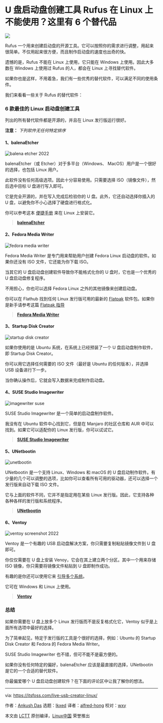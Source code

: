 [#]: subject: "Rufus for Linux? Here Are the Best Live USB Creating Tools"
[#]: via: "https://itsfoss.com/live-usb-creator-linux/"
[#]: author: "Ankush Das https://itsfoss.com/author/ankush/"
[#]: collector: "lkxed"
[#]: translator: "alfred-hong"
[#]: reviewer: "wxy"
[#]: publisher: " "
[#]: url: " "

U 盘启动盘创建工具 Rufus 在 Linux 上不能使用？这里有 6 个替代品
======

![](https://img.linux.net.cn/data/attachment/album/202209/20/232656q7qc9vc9r6hn6bz9.jpg)

Rufus 一个用来创建启动盘的开源工具。它可以按照你的需求进行调整，用起来很简单。不仅用起来很方便，而且制作启动盘的速度也出奇的快。

遗憾的是，Rufus 不能在 Linux 上使用，它只能在 Windows 上使用。因此大多数在 Windows 上使用过 Rufus 的人，都会在 Linux 上寻找替代软件。

如果你也是这样，不用着急，我们有一些优秀的替代软件，可以满足不同的使用条件。

我们来看看一些关于 Rufus 的替代软件：

### 6 款最佳的 Linux 启动盘创建工具

列出的所有替代软件都是开源的，并且在 Linux 发行版运行很好。

**注意：** *下列软件无任何特定排序*

#### 1、balenaEtcher

![balena etcher 2022][1]

balenaEtcher（或 Etcher）对于多平台（Windows、 MacOS）用户是一个很好的选择，也包括 Linux 用户。

此软件没有任何高级选项。因此十分容易使用。只需要选择 ISO（镜像文件），然后选中目标 U 盘进行写入即可。

它是完全开源的，并在写入完成后检验你的 U 盘。此外，它还自动选择你插入的 U 盘，以避免你不小心选择了硬盘进行格式化。

你可以参考这本 [便捷手册][2] 来在 Linux 上安装它。

> **[balenaEtcher][3]**

#### 2、Fedora Media Writer

![fedora media writer][4]

Fedora Media Writer 是专门用来帮助用户创建 Fedora Linux 启动盘的软件。如果你还没有 ISO 文件，它还能为你下载 ISO。

当其它的 U 盘启动盘创建软件导致你不能格式化你的 U 盘时，它也是一个优秀的 U 盘启动盘修复程序。

不用担心，你也可以选择 Fedora Linux 之外的其他镜像来创建启动盘。

你可以在 Flathub 找到任何 Linux 发行版可用的最新的 [Flatpak][5] 软件包。如果你是新手请参考这篇 [Flatpak 指导][6]

> **[Fedora Media Writer][7]**

#### 3、Startup Disk Creator

![startup disk creator][8]

如果你使用的是 Ubuntu 系统，在系统上已经预装了一个 U 盘启动盘制作软件，即 Startup Disk Creator。

你可以用它选择任何需要的 ISO 文件（最好是 Ubuntu 的任何版本），并选择 USB 设备进行下一步。

当你确认操作后，它就会写入数据来完成制作启动盘。

#### 4、SUSE Studio Imagewriter

![imagewriter suse][9]

SUSE Studio Imagewriter 是一个简单的启动盘制作软件。

我没有在 Ubuntu 软件中心找到它，但是在 Manjaro 的社区仓库和 AUR 中可以找到。如果它可以适配你的 Linux 发行版，你可以试试它。

> **[SUSE Studio Imagewriter][10]**

#### 5、UNetbootin

![unetbootin][11]

UNetbootin 是一个支持 Linux、Windows 和 macOS 的 U 盘启动制作软件。有少量的几个可以调整的选项，比如你可以查看所有可用的驱动器，还可以选择一个发行版来自动下载 ISO 文件。

它与上面的软件不同，它并不是指定用在某些 Linux 发行版。因此，它支持各种各种各样的发行版和系统程序。

> **[UNetbootin][12]**

#### 6、Ventoy

![ventoy screenshot 2022][13]

Ventoy 是一个有趣的 USB 启动盘解决方案，你只需要复制粘贴镜像文件到 U 盘即可。

你仅仅需要在 U 盘上安装 Venoy，它会在其上建立两个分区。其中一个用来存储 ISO 镜像，你只需要将镜像文件粘贴到 U 盘即制作成功。

有趣的是你还可以使用它来 [引导多个系统][14]。

它可在 Windows 和 Linux 上使用。

> **[Ventoy][15]**

### 总结

如果你需要在 U 盘上放多个 Linux 发行版而不是反复格式化它，Ventoy 似乎是上面所有选项中最好的选择。

为了简单起见，特定于发行版的工具是个很好的选择，例如：Ubuntu 的 Startup Disk Creator 和 Fedora 的 Fedora Media Writer。

SUSE Studio Imagewriter 也不错，但可不能不是最方便的。

如果你没有任何特定的偏好，balenaEtcher 应该是最直接的选择，UNetbootin 是它的一个合适的替代软件。

你最偏爱哪个 U 盘启动盘创建软件？在下面的评论区中让我了解你的想法。

--------------------------------------------------------------------------------

via: https://itsfoss.com/live-usb-creator-linux/

作者：[Ankush Das][a]
选题：[lkxed][b]
译者：[alfred-hong](https://github.com/alfred-hong)
校对：[wxy](https://github.com/wxy)

本文由 [LCTT](https://github.com/LCTT/TranslateProject) 原创编译，[Linux中国](https://linux.cn/) 荣誉推出

[a]: https://itsfoss.com/author/ankush/
[b]: https://github.com/lkxed
[1]: https://itsfoss.com/wp-content/uploads/2022/06/balena-etcher-2022-800x537.png
[2]: https://itsfoss.com/install-etcher-linux/
[3]: https://www.balena.io/etcher/
[4]: https://itsfoss.com/wp-content/uploads/2022/06/fedora-media-writer.png
[5]: https://itsfoss.com/what-is-flatpak/
[6]: https://itsfoss.com/flatpak-guide/
[7]: https://flathub.org/apps/details/org.fedoraproject.MediaWriter
[8]: https://itsfoss.com/wp-content/uploads/2022/06/startup-disk-creator.png
[9]: https://itsfoss.com/wp-content/uploads/2022/06/imagewriter-suse.png
[10]: https://software.opensuse.org/package/imagewriter
[11]: https://itsfoss.com/wp-content/uploads/2022/06/unetbootin.png
[12]: https://unetbootin.github.io/
[13]: https://itsfoss.com/wp-content/uploads/2022/06/ventoy-screenshot-2022.png
[14]: https://itsfoss.com/multiple-linux-one-usb/
[15]: https://www.ventoy.net/
